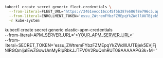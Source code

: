 ```bash
kubectl create secret generic fleet-credentials \
  --from-literal=FLEET_URL='https://3461eecc16cc45f5b387e686f8e796c5.apm.us-central1.gcp.cloud.es.io' \
  --from-literal=ENROLLMENT_TOKEN='essu_ZWtremFYbzFZMEpqYkZWdllUUTBjek5EVjFjNlRGQmljalEwZGxwUmMyRlpRbkJJTFV0V2RuQnhRUT09AAAAAPG3k+M=' \
  -n kube-system
```


kubectl create secret generic elastic-apm-credentials \
  --from-literal=APM_SERVER_URL='[<YOUR_APM_SERVER_URL>](https://3461eecc16cc45f5b387e686f8e796c5.apm.us-central1.gcp.cloud.es.io)' \
  --from-literal=SECRET_TOKEN='essu_ZWtremFYbzFZMEpqYkZWdllUUTBjek5EVjFjNlRGQmljalEwZGxwUmMyRlpRbkJJTFV0V2RuQnhRUT09AAAAAPG3k+M='
